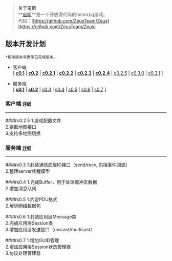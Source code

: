 ﻿> **关于宙斯**  
> **[宙斯](https://github.com/ZeusTeam/Zeus "宙斯")**是一个开放源代码的mmorpg游戏。  
> 代码：[https://github.com/ZeusTeam/Zeus](https://github.com/ZeusTeam/Zeus)

## **版本开发计划**
`*粗体版本号表示已完成版本。`

- 客户端  
    [
[**c0.1**](https://github.com/ZeusTeam/Zeus/blob/master/VERSION.md#c01) | 
[**c0.2**](https://github.com/ZeusTeam/Zeus/blob/master/VERSION.md#c02) | 
[**c0.2.1**](https://github.com/ZeusTeam/Zeus/blob/master/VERSION.md#c021) | 
[**c0.2.2**](https://github.com/ZeusTeam/Zeus/blob/master/VERSION.md#c022) | 
[**c0.2.3**](https://github.com/ZeusTeam/Zeus/blob/master/VERSION.md#c023) | 
[**c0.2.4**](https://github.com/ZeusTeam/Zeus#c024) | 
[c0.2.5](https://github.com/ZeusTeam/Zeus#c025) |
[c0.3.0](https://github.com/ZeusTeam/Zeus#c030) |
[c0.3.1](https://github.com/ZeusTeam/Zeus#c031) 
]
    
- 服务端  
    [
[**s0.1**](https://github.com/ZeusTeam/Zeus/blob/master/VERSION.md#s01) | 
[**s0.2**](https://github.com/ZeusTeam/Zeus/blob/master/VERSION.md#s02) |
[s0.3](https://github.com/ZeusTeam/Zeus#s03) | 
[s0.4](https://github.com/ZeusTeam/Zeus#s04) | 
[s0.5](https://github.com/ZeusTeam/Zeus#s05) | 
[s0.6](https://github.com/ZeusTeam/Zeus#s06) | 
[s0.7](https://github.com/ZeusTeam/Zeus#s07) ]


### **客户端 [`详细`](https://github.com/ZeusTeam/Zeus/blob/master/VERSION.md)**
----------
####c0.2.5
1.游戏配置文件  
2.提取地图接口  
3.支持多地图切换   

### **服务端 [`详细`](https://github.com/ZeusTeam/Zeus/blob/master/VERSION.md)**
----------
####s0.3
1.封装通信底层IO接口（send/recv, 包括事件回调）  
2.整理server线程模型

####s0.4
1.完成Buffer，用于处理缓冲区数据  
2.增加消息队列

####s0.5
1.约定PDU格式  
2.解析网络数据包

####s0.6
1.封装应用层Message类  
2.完成应用层Session类  
3.增加应用层发送接口（unicast/multicast）

####s0.7
1.增加GUID管理  
2.增加应用层Session状态管理器  
3.协议处理管理器